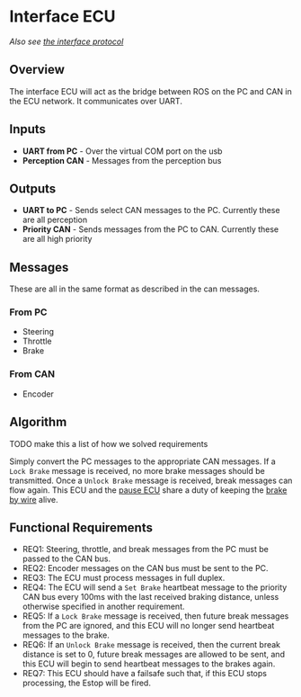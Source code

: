 # Interface ECU

_Also see [the interface protocol](./Interface-ECU-Protocol.md)_

## Overview 
The interface ECU will act as the bridge between ROS on the PC and CAN
in the ECU network. It communicates over UART.

## Inputs
- **UART from PC** - Over the virtual COM port on the usb
- **Perception CAN** - Messages from the perception bus

## Outputs
- **UART to PC** - Sends select CAN messages to the PC. Currently these are all perception
- **Priority CAN** - Sends messages from the PC to CAN. Currently these are all high priority

## Messages 

These are all in the same format as described in the can messages.

### From PC
- Steering
- Throttle
- Brake

### From CAN
- Encoder

## Algorithm

TODO make this a list of how we solved requirements

Simply convert the PC messages to the appropriate CAN messages.
If a `Lock Brake` message is received, no more brake messages should be transmitted.
Once a `Unlock Brake` message is received, break messages can flow again. This ECU and the 
[pause ECU](Wifi-Pause.md) share a duty of keeping the [brake by wire](1A0014B-Linear-Actuator.md) alive.

## Functional Requirements

- REQ1: Steering, throttle, and break messages from the PC must be passed to the CAN bus.
- REQ2: Encoder messages on the CAN bus must be sent to the PC.
- REQ3: The ECU must process messages in full duplex.
- REQ4: The ECU will send a `Set Brake` heartbeat message to the priority CAN bus every 100ms with the last received braking distance,
unless otherwise specified in another requirement.
- REQ5: If a `Lock Brake` message is received, then future break messages from the PC are ignored, and this ECU will no longer
send heartbeat messages to the brake.
- REQ6: If an `Unlock Brake` message is received, then the current break distance is set to 0, future break messages are allowed to be sent, 
and this ECU will begin to send heartbeat messages to the brakes again.
- REQ7: This ECU should have a failsafe such that, if this ECU stops processing, the Estop will be fired.
